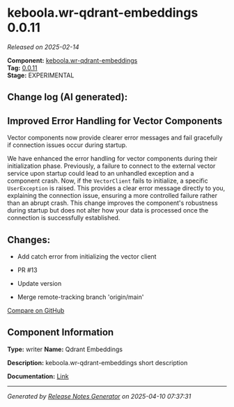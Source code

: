 #  keboola.wr-qdrant-embeddings 0.0.11

_Released on 2025-02-14_

**Component:** [keboola.wr-qdrant-embeddings](https://github.com/keboola/component-embeddings-v2)  
**Tag:** [0.0.11](https://github.com/keboola/component-embeddings-v2/releases/tag/0.0.11)  
**Stage:** EXPERIMENTAL


## Change log (AI generated):
## Improved Error Handling for Vector Components
Vector components now provide clearer error messages and fail gracefully if connection issues occur during startup.

We have enhanced the error handling for vector components during their initialization phase. Previously, a failure to connect to the external vector service upon startup could lead to an unhandled exception and a component crash. Now, if the `VectorClient` fails to initialize, a specific `UserException` is raised. This provides a clear error message directly to you, explaining the connection issue, ensuring a more controlled failure rather than an abrupt crash. This change improves the component's robustness during startup but does not alter how your data is processed once the connection is successfully established.



## Changes:



- Add catch error from initializing the vector client 




- PR #13 




- Update version 




- Merge remote-tracking branch 'origin/main' 



[Compare on GitHub](https://github.com/keboola/component-embeddings-v2/compare/0.0.10...0.0.11)



## Component Information
**Type:** writer
**Name:** Qdrant Embeddings

**Description:** keboola.wr-qdrant-embeddings short description


**Documentation:** [Link](https://github.com/keboola/component-embeddings-v2/blob/master/README.md)



---
_Generated by [Release Notes Generator](https://github.com/keboola/release-notes-generator)
on 2025-04-10 07:37:31_